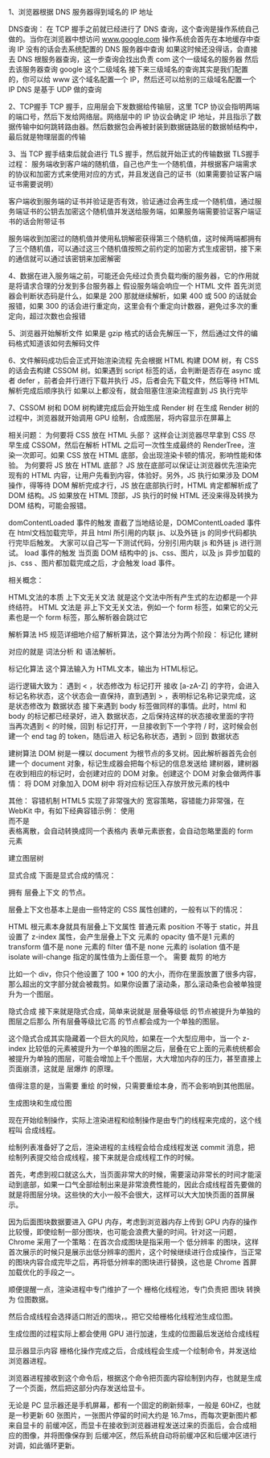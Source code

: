 1、浏览器根据 DNS 服务器得到域名的 IP 地址

DNS查询：
在 TCP 握手之前就已经进行了 DNS 查询，这个查询是操作系统自己做的。当你在浏览器中想访问 www.google.com
操作系统会首先在本地缓存中查询 IP
没有的话会去系统配置的 DNS 服务器中查询
如果这时候还没得话，会直接去 DNS 根服务器查询，这一步查询会找出负责 com 这个一级域名的服务器
然后去该服务器查询 google 这个二级域名
接下来三级域名的查询其实是我们配置的，你可以给 www 这个域名配置一个 IP，然后还可以给别的三级域名配置一个 IP
DNS 是基于 UDP 做的查询

2、TCP握手
TCP 握手，应用层会下发数据给传输层，这里 TCP 协议会指明两端的端口号，然后下发给网络层。网络层中的 IP 协议会确定 IP 地址，并且指示了数据传输中如何跳转路由器。然后数据包会再被封装到数据链路层的数据帧结构中，最后就是物理层面的传输

3、当 TCP 握手结束后就会进行 TLS 握手，然后就开始正式的传输数据
TLS握手过程：
服务端收到客户端的随机值，自己也产生一个随机值，并根据客户端需求的协议和加密方式来使用对应的方式，并且发送自己的证书（如果需要验证客户端证书需要说明）

客户端收到服务端的证书并验证是否有效，验证通过会再生成一个随机值，通过服务端证书的公钥去加密这个随机值并发送给服务端，如果服务端需要验证客户端证书的话会附带证书

服务端收到加密过的随机值并使用私钥解密获得第三个随机值，这时候两端都拥有了三个随机值，可以通过这三个随机值按照之前约定的加密方式生成密钥，接下来的通信就可以通过该密钥来加密解密

4、数据在进入服务端之前，可能还会先经过负责负载均衡的服务器，它的作用就是将请求合理的分发到多台服务器上
假设服务端会响应一个 HTML 文件
首先浏览器会判断状态码是什么，如果是 200 那就继续解析，如果 400 或 500 的话就会报错，如果 300 的话会进行重定向，这里会有个重定向计数器，避免过多次的重定向，超过次数也会报错

5、浏览器开始解析文件
如果是 gzip 格式的话会先解压一下，然后通过文件的编码格式知道该如何去解码文件

6、文件解码成功后会正式开始渲染流程
先会根据 HTML 构建 DOM 树，有 CSS 的话会去构建 CSSOM 树。如果遇到 script 标签的话，会判断是否存在 async 或者 defer ，前者会并行进行下载并执行 JS，后者会先下载文件，然后等待 HTML 解析完成后顺序执行
如果以上都没有，就会阻塞住渲染流程直到 JS 执行完毕

7、CSSOM 树和 DOM 树构建完成后会开始生成 Render 树
在生成 Render 树的过程中，浏览器就开始调用 GPU 绘制，合成图层，将内容显示在屏幕上


相关问题：
为何要将 CSS 放在 HTML 头部？
这样会让浏览器尽早拿到 CSS 尽早生成 CSSOM，然后在解析 HTML 之后可一次性生成最终的 RenderTree，渲染一次即可。如果 CSS 放在 HTML 底部，会出现渲染卡顿的情况，影响性能和体验。
为何要将 JS 放在 HTML 底部？
JS 放在底部可以保证让浏览器优先渲染完现有的 HTML 内容，让用户先看到内容，体验好。另外，JS 执行如果涉及 DOM 操作，得等待 DOM 解析完成才行，JS 放在底部执行时，HTML 肯定都解析成了 DOM 结构。JS 如果放在 HTML 顶部，JS 执行的时候 HTML 还没来得及转换为 DOM 结构，可能会报错。


domContentLoaded 事件的触发
直截了当地结论是，DOMContentLoaded 事件在 html文档加载完毕，并且 html 所引用的内联 js、以及外链 js 的同步代码都执行完毕后触发。
大家可以自己写一下测试代码，分别引用内联 js 和外链 js 进行测试。
load 事件的触发
当页面 DOM 结构中的 js、css、图片，以及 js 异步加载的 js、css 、图片都加载完成之后，才会触发 load 事件。


相关概念：

HTML文法的本质
上下文无关文法 就是这个文法中所有产生式的左边都是一个非终结符。
HTML 文法是 非上下文无关文法，例如一个 form 标签，如果它的父元素也是一个 form 标签，那么解析器会跳过它

解析算法
H5 规范详细地介绍了解析算法，这个算法分为两个阶段：
标记化
建树

对应的就是 词法分析 和 语法解析。

标记化算法
这个算法输入为 HTML文本，输出为 HTML标记。

运行逻辑大致为：
遇到 < ，状态修改为 标记打开
接收 [a-zA-Z] 的字符，会进入 标记名称状态，这个状态会一直保持，直到遇到 > ，表明标记名称记录完成，这是状态修改为 数据状态
接下来遇到 body 标签做同样的事情。此时，html 和 body 的标记都已经录好，进入 数据状态，之后保持这样的状态接收里面的字符
当再次遇到 < 的时候，回到 标记打开，一旦接收到下一个字符 / 时，这时候会创建一个 end tag 的 token，随后进入 标记名称状态，遇到 > 回到 数据状态

建树算法
DOM 树是一棵以 document 为根节点的多叉树。因此解析器首先会创建一个 document 对象，标记生成器会把每个标记的信息发送给 建树器，建树器在收到相应的标记时，会创建对应的 DOM 对象。创建这个 DOM 对象会做两件事情：
将 DOM 对象加入 DOM 树中
将对应标记压入存放开放元素的栈中

其他：
容错机制
HTML5 实现了非常强大的 宽容策略，容错能力非常强，在 WebKit 中，有如下经典容错示例：
使用 </br> 而不是 <br>
表格离散，会自动转换成同一个表格内
表单元素嵌套，会自动忽略里面的 form 元素





建立图层树

显式合成
下面是显式合成的情况：

拥有 层叠上下文 的节点。

层叠上下文也基本上是由一些特定的 CSS 属性创建的，一般有以下的情况：

HTML 根元素本身就具有层叠上下文属性
普通元素 position 不等于 static，并且设置了 z-index 属性，会产生层叠上下文
元素的 opacity 值不是1
元素的 transform 值不是 none
元素的 filter 值不是 none
元素的 isolation 值不是 isolate
will-change 指定的属性值为上面任意一个。
需要 裁剪 的地方

比如一个 div，你只个他设置了 100 * 100 的大小，而你在里面放置了很多内容，那么超出的文字部分就会被裁剪。如果你设置了滚动条，那么滚动条也会被单独提升为一个图层。

隐式合成
接下来就是隐式合成，简单来说就是 层叠等级低 的节点被提升为单独的图层之后那么 所有层叠等级比它高 的节点都会成为一个单独的图层。

这个隐式合成其实隐藏着一个巨大的风险，如果在一个大型应用中，当一个 z-index 比较低的元素被提升为一个单独的图层之后，层叠在它上面的元素统统都会被提升为单独的图层，可能会增加上千个图层，大大增加内存的压力，甚至直接上页面崩溃，这就是 层爆炸 的原理。

值得注意的是，当需要 重绘 的时候，只需要重绘本身，而不会影响到其他图层。




生成图块和生成位图

现在开始绘制操作，实际上渲染进程和绘制操作是由专门的线程来完成的，这个线程叫 合成线程。

绘制列表准备好了之后，渲染进程的主线程会给合成线程发送 commit 消息，把绘制列表提交给合成线程，接下来就是合成线程工作的时候。

首先，考虑到视口就这么大，当页面非常大的时候，需要滚动非常长的时间才能滚动到底部，如果一口气全部绘制出来是非常浪费性能的，因此合成线程首先要做的就是将图层分块。这些快的大小一般不会很大，这样可以大大加快页面的首屏展示。

因为后面图块数据要进入 GPU 内存，考虑到浏览器内存上传到 GPU 内存的操作比较慢，即使绘制一部分图块，也可能会浪费大量的时间。针对这一问题，Chrome 采用了一个策略：在首次合成图块是指采用一个 低分辨率 的图块，这样首次展示的时候只是展示出低分辨率的图片，这个时候继续进行合成操作，当正常的图块内容合成完毕之后，再将低分辨率的图块进行替换，这也是 Chrome 首屏加载优化的手段之一。

顺便提醒一点，渲染进程中专门维护了一个 栅格化线程池，专门负责把 图块 转换为 位图数据。

然后合成线程会选择适口附近的图块，。把它交给栅格化线程池生成位图。

生成位图的过程实际上都会使用 GPU 进行加速，生成的位图最后发送给合成线程



显示器显示内容
栅格化操作完成之后，合成线程会生成一个绘制命令，并发送给浏览器进程。

浏览器进程接收到这个命令后，根据这个命令把页面内容绘制到内存，也就是生成了一个页面，然后把这部分内存发送给显卡。

无论是 PC 显示器还是手机屏幕，都有一个固定的刷新频率，一般是 60HZ，也就是一秒更新 60 张图片，一张图片停留的时间大约是 16.7ms，而每次更新图片都来自显卡的 前缓冲区，而显卡在接收到浏览器进程发送过来的页面后，会合成相应的图像，并将图像保存到 后缓冲区，然后系统自动将前缓冲区和后缓冲区进行对调，如此循环更新。